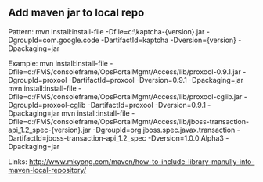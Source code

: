 ## Add maven jar to local repo

Pattern:
mvn install:install-file -Dfile=c:\kaptcha-{version}.jar -DgroupId=com.google.code
-DartifactId=kaptcha -Dversion={version} -Dpackaging=jar

Example:
mvn install:install-file -Dfile=d:/FMS/consoleframe/OpsPortalMgmt/Access/lib/proxool-0.9.1.jar -DgroupId=proxool -DartifactId=proxool -Dversion=0.9.1 -Dpackaging=jar
mvn install:install-file -Dfile=d:/FMS/consoleframe/OpsPortalMgmt/Access/lib/proxool-cglib.jar -DgroupId=proxool-cglib -DartifactId=proxool -Dversion=0.9.1 -Dpackaging=jar
mvn install:install-file -Dfile=d:/FMS/consoleframe/OpsPortalMgmt/Access/lib/jboss-transaction-api_1.2_spec-{version}.jar -DgroupId=org.jboss.spec.javax.transaction -DartifactId=jboss-transaction-api_1.2_spec -Dversion=1.0.0.Alpha3 -Dpackaging=jar


Links:
http://www.mkyong.com/maven/how-to-include-library-manully-into-maven-local-repository/
